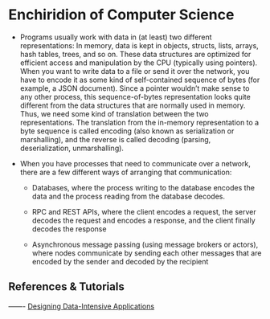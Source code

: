 # Enchiridion of Computer Science

* Programs usually work with data in (at least) two different representations: In memory, data is kept in objects, structs, lists, arrays, hash tables, trees, and so on. These data structures are optimized for efficient access and manipulation by the CPU (typically using pointers). When you want to write data to a file or send it over the network, you have to encode it as some kind of self-contained sequence of bytes (for example, a JSON document). Since a pointer wouldn’t make sense to any other process, this sequence-of-bytes representation looks quite different from the data structures that are normally used in memory. Thus, we need some kind of translation between the two representations. The translation from the in-memory representation to a byte sequence is called encoding (also known as serialization or marshalling), and the reverse is called decoding (parsing, deserialization, unmarshalling).

* When you have processes that need to communicate over a network, there are a few different ways of arranging that communication:

    * Databases, where the process writing to the database encodes the data and the process reading from the database decodes.

    * RPC and REST APIs, where the client encodes a request, the server decodes the request and encodes a response, and the client finally decodes the response

    * Asynchronous message passing (using message brokers or actors), where nodes communicate by sending each other messages that are encoded by the sender and decoded by the recipient

## References & Tutorials
——-
[Designing Data-Intensive Applications](https://www.amazon.com/Designing-Data-Intensive-Applications-Reliable-Maintainable/dp/1449373321)


